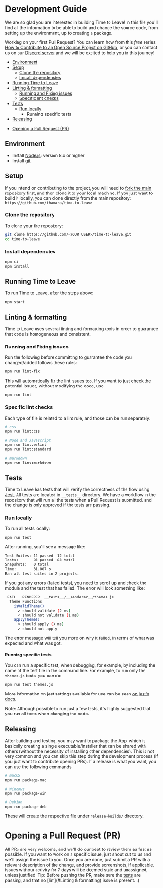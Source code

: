 # Development Guide

We are so glad you are interested in building Time to Leave! In this file you'll find all the information to be able to build and change the source code, from setting up the environment, up to creating a package.

Working on your first Pull Request? You can learn how from this _free_ series [How to Contribute to an Open Source Project on GitHub](https://egghead.io/series/how-to-contribute-to-an-open-source-project-on-github), or you can contact us on our [Discord server](https://discord.gg/P3KkEF5) and we will be excited to help you in this journey!

<!-- toc -->

-   [Environment](#Environment)
-   [Setup](#Setup)
    -   [Clone the repository](#Clone-the-repository)
    -   [Install dependencies](#Install-dependencies)
-   [Running Time to Leave](#Running-Time-to-Leave)
-   [Linting & formatting](#Linting--formatting)
    -   [Running and Fixing issues](#Running-and-Fixing-issues)
    -   [Specific lint checks](#Specific-lint-checks)
-   [Tests](#Tests)
    -   [Run locally](#Run-locally)
        -   [Running specific tests](#Running-specific-tests)
-   [Releasing](#Releasing)

*   [Opening a Pull Request (PR)](#Opening-a-Pull-Request-PR)

<!-- tocstop -->

## Environment

-   Install [Node.js](https://nodejs.org/en/): version 8.x or higher
-   Install [git](https://git-scm.com/)

## Setup

If you intend on contributing to the project, you will need to [fork the main repository](https://guides.github.com/activities/forking/) first, and then clone it to your local machine.
If you just want to build it locally, you can clone directly from the main repository: `https://github.com/thamara/time-to-leave`

### Clone the repository

To clone your the repository:

```bash
git clone https://github.com/<YOUR USER>/time-to-leave.git
cd time-to-leave
```

### Install dependencies

```bash
npm ci
npm install
```

## Running Time to Leave

To run Time to Leave, after the steps above:

```bash
npm start
```

## Linting & formatting

Time to Leave uses several linting and formatting tools in order to guarantee that code is homogeneous and consistent.

### Running and Fixing issues

Run the following before committing to guarantee the code you changed/added follows these rules:

```bash
npm run lint-fix
```

This will automatically fix the lint issues too.
If you want to just check the potential issues, without modifying the code, use

```bash
npm run lint
```

### Specific lint checks

Each type of file is related to a lint rule, and those can be run separately:

```bash
# css
npm run lint:css

# Node and Javascript
npm run lint:eslint
npm run lint:standard

# markdown
npm run lint:markdown
```

## Tests

Time to Leave has tests that will verify the correctness of the flow using [Jest](https://jestjs.io/). All tests are located in `__tests__` directory.
We have a workflow in the repository that will run all the tests when a Pull Request is submitted, and the change is only approved if the tests are passing.

### Run locally

To run all tests locally:

```bash
npm run test
```

After running, you'll see a message like:

```bash
Test Suites: 12 passed, 12 total
Tests:       83 passed, 83 total
Snapshots:   0 total
Time:        31.007 s
Ran all test suites in 2 projects.
```

If you got any errors (failed tests), you need to scroll up and check the module and the test that has failed. The error will look something like:

```bash
 FAIL   RENDERER  __tests__/__renderer__/themes.js
  Theme Functions
    isValidTheme()
      ✓ should validate (2 ms)
      ✓ should not validate (1 ms)
    applyTheme()
      ✕ should apply (3 ms)
      ✓ should not apply
```

The error message will tell you more on why it failed, in terms of what was expected and what was got.

#### Running specific tests

You can run a specific test, when debugging, for example, by including the name of the test file in the command line. For example, to run only the `themes.js` tests, you can do:

```bash
npm run test themes.js
```

More information on jest settings available for use can be seen [on jest's docs](https://jestjs.io/docs/en/cli#running-from-the-command-line).

Note: Although possible to run just a few tests, it's highly suggested that you run all tests when changing the code.

## Releasing

After building and testing, you may want to package the App, which is basically creating a single executable/installer that can be shared with others (without the necessity of installing other dependencies). This is not very common and you can skip this step during the development process (if you just want to contribute opening PRs).
If a release is what you want, you can use the following commands:

```bash
# macOS
npm run package-mac

# Windows
npm run package-win

# Debian
npm run package-deb
```

These will create the respective file under `release-builds/` directory.

# Opening a Pull Request (PR)

All PRs are very welcome, and we'll do our best to review them as fast as possible.
If you want to work on a specific issue, just shout out to us and we'll assign the issue to you.
Once you are done, just submit a PR with a relevant description of the change, and provide screenshots, if applicable.
Issues without activity for 7 days will be deemed stale and unassigned, unless justified.
Tip: Before pushing the PR, make sure the [tests](#Tests) are passing, and that no [lint](#Linting & formatting) issue is present. :)
